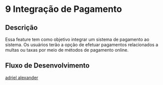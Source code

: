 # 9 Integração de Pagamento

## Descrição
Essa feature tem como objetivo integrar um sistema de pagamento ao sistema. Os usuários terão a opção de efetuar pagamentos relacionados a multas ou taxas por meio de métodos de pagamento online.

## Fluxo de Desenvolvimento
[adriel alexander](https://github.com/AdrielProg)
